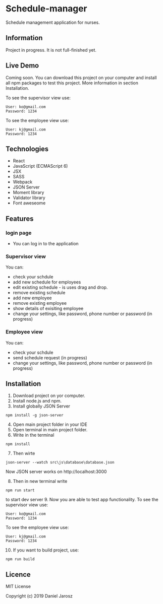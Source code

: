 # Schedule-manager
 Schedule management application for nurses.

## Information
Project in progress.
It is not full-finished yet.

## Live Demo
Coming soon. You can download this project on your computer and install all npm packages to test this project. More information in section Installation.

To see the supervisor view use:
```
User: ko@gmail.com
Password: 1234
```

To see the employee view use:
```
User: kj@gmail.com
Password: 1234
```

## Technologies

* React
* JavaScript (ECMAScript 6)
* JSX
* SASS
* Webpack
* JSON Server
* Moment library
* Validator library
* Font aweseome

## Features

### login page

* You can log in to the application

### Supervisor view
You can:
* check your schdule
* add new schedule for employees
* edit existing schedule - is uses drag and drop.
* remove existing schedule
* add new employee
* remove existing employee
* show details of exisiting employee
* change your settings, like password, phone number or password (in progress)

### Employee view
You can:
* check your schdule
* send schedule request (in progress)
* change your settings, like password, phone number or password (in progress)

## Installation

1. Download project on yor computer.
2. Install node.js and npm.
3. Install globally JSON Server
```
npm install -g json-server
```
4. Open main project folder in your IDE
5. Open terminal in main project folder.
6. Write in the terminal
```
npm install
```
7. Then wirte
```
json-server --watch src\js\database\database.json
```
Now JSON server works on http://localhost:3000

8. Then in new terminal write
```
npm run start
```
to start dev server
9. Now you are able to test app functionality.
To see the supervisor view use:
```
User: ko@gmail.com
Password: 1234
```

To see the employee view use:
```
User: kj@gmail.com
Password: 1234
```
10. If you want to build project, use:
```
npm run build
```
## Licence

MIT License

Copyright (c) 2019 Daniel Jarosz
